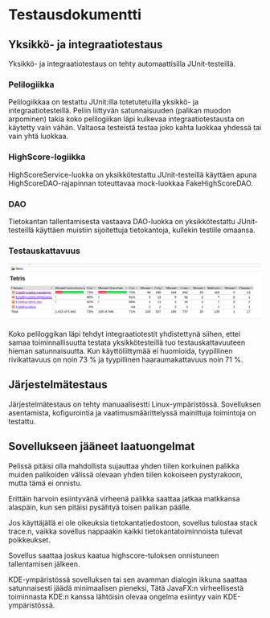 # Testausdokumentti

## Yksikkö- ja integraatiotestaus

Yksikkö- ja integraatiotestaus on tehty automaattisilla JUnit-testeillä.

### Pelilogiikka

Pelilogiikkaa on testattu JUnit:illa totetutetuilla yksikkö- ja integraatiotesteillä. Peliin liittyvän satunnaisuuden (palikan muodon arpominen) takia koko pelilogiikan läpi kulkevaa integraatiotestausta on käytetty vain vähän. Valtaosa testeistä testaa joko kahta luokkaa yhdessä tai vain yhtä luokkaa. 


### HighScore-logiikka

HighScoreService-luokka on yksikkötestattu JUnit-testeillä käyttäen apuna HighScoreDAO-rajapinnan toteuttavaa mock-luokkaa FakeHighScoreDAO.

### DAO

Tietokantan tallentamisesta vastaava DAO-luokka on yksikkötestattu JUnit-testeillä käyttäen muistiin sijoitettuja tietokantoja, kullekin testille omaansa.

### Testauskattavuus

![Testauskattavuus](/dokumentaatio/testauskattavuus.png)

Koko peliloggikan läpi tehdyt integraatiotestit yhdistettynä siihen, ettei samaa toiminnallisuutta testata yksikkötesteillä tuo testauskattavuuteen hieman satunnaisuutta. Kun käyttöliittymää ei huomioida, tyypillinen rivikattavuus on noin 73 % ja tyypillinen haaraumakattavuus noin 71 %. 

## Järjestelmätestaus

Järjestelmätestaus on tehty manuaalisestti Linux-ympäristössä. Sovelluksen asentamista, kofigurointia ja vaatimusmäärittelyssä mainittuja toimintoja on testattu. 

## Sovellukseen jääneet laatuongelmat

Pelissä pitäisi olla mahdollista sujauttaa yhden tiilen korkuinen palikka muiden palikoiden välissä olevaan yhden tiilen kokoiseen pystyrakoon, mutta tämä ei onnistu.

Erittäin harvoin esiintyvänä virheenä palikka saattaa jatkaa matkkansa alaspäin, kun sen pitäisi pysähtyä toisen palikan päälle.

Jos käyttäjällä ei ole oikeuksia tietokantatiedostoon, sovellus tulostaa stack trace:n, vaikka sovellus nappaakin kaikki tietokantatoiminnoista tulevat poikkeukset.

Sovellus saattaa joskus kaatua highscore-tuloksen onnistuneen tallentamisen jälkeen.

KDE-ympäristössä sovelluksen tai sen avamman dialogin ikkuna saattaa satunnaisesti jäädä minimaalisen pieneksi, Tätä JavaFX:n virheellisestä toiminnasta KDE:n kanssa lähtöisin olevaa ongelma esiintyy vain KDE-ympäristössä.
